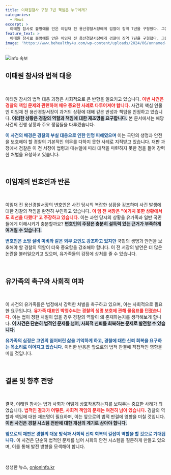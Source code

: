 ```yaml
---
title: 이태원참사 구형 7년 책임은 누구에게?
categories:
  - News
excerpt: >
  이태원 참사로 불명예를 안은 이임재 전 용산경찰서장에게 검찰이 징역 7년을 구형했다. 그는 부실 대응 책임을 인정하며 사죄의 뜻을 전했지만, 유족들은 엄중한 처벌을 촉구하고 있다. 선고는 9월 30일 예정.
feature_text: >
  이태원 참사로 불명예를 안은 이임재 전 용산경찰서장에게 검찰이 징역 7년을 구형했다. 그는 부실 대응 책임을 인정하며 사죄의 뜻을 전했지만, 유족들은 엄중한 처벌을 촉구하고 있다. 선고는 9월 30일 예정.
image: 'https://www.behealthy4u.com/wp-content/uploads/2024/06/unnamed-file.png'
---
```


<p><img src="https://www.behealthy4u.com/wp-content/uploads/2024/06/unnamed-file.png" alt="info 속보" /></p>

<h2 data-ke-size="size26">이태원 참사와 법적 대응</h2>

<p data-ke-size="size16">&nbsp;</p>

<p>이태원 참사의 법적 대응 과정은 사회적으로 큰 반향을 일으키고 있습니다. <b><span style="color: #ee2323;">이번 사건은 경찰의 책임 문제와 관련하여 매우 중요한 사례로 다루어져야 합니다.</span></b> 사건의 핵심 인물인 이임재 전 용산경찰서장이 과거의 상황에 대해 깊은 반성과 책임을 인정하고 있습니다. <b><span style="background-color: #21538527;">이러한 상황은 경찰의 역할과 책임에 대한 재조명을 요구합니다.</span></b> 본 문서에서는 해당 사건의 진행 상황과 주요 쟁점들을 다루겠습니다.</p>

<p><b><span style="color: #1a5490;">이 사건의 배경은 경찰의 부실 대응으로 인한 인명 피해였으며</span></b> 이는 국민의 생명과 안전을 보호해야 할 경찰의 기본적인 의무를 다하지 못한 사례로 지적받고 있습니다. 재판 과정에서 검찰은 이 전 서장이 법령과 매뉴얼에 따라 대책을 마련하지 못한 점을 들어 강력한 처벌을 요청하고 있습니다. </p>

<p data-ke-size="size16">&nbsp;</p>

<h2 data-ke-size="size26">이임재의 변호인과 반론</h2>

<p data-ke-size="size16">&nbsp;</p>

<p>이임재 전 용산경찰서장의 변호인은 사건 당시의 복잡한 상황을 강조하며 사건 발생에 대한 경찰의 책임을 완전히 부인하고 있습니다. <b><span style="color: #ee2323;">이 임 전 서장은 "예기치 못한 상황에서도 최선을 다했다"고 주장하고 있습니다.</span></b> 이는 과연 당시의 상황을 유가족과 일반 국민들에게 이해시키기 충분할까요? <b><span style="background-color: #21538527;">변호인의 주장은 충분히 설득력 있는 근거가 부족하게 여겨질 수 있습니다.</span></b> </p>

<p><b><span style="color: #1a5490;">변호인은 소방 설비 미비와 같은 외부 요인도 강조하고 있지만</span></b> 국민의 생명과 안전을 보호해야 할 경찰의 역할이 더욱 중요함을 강조해야 합니다. 이 전 서장의 발언은 더 많은 논란을 불러일으키고 있으며, 유가족들의 감정에 상처를 줄 수 있습니다.</p>

<p data-ke-size="size16">&nbsp;</p>

<h2 data-ke-size="size26">유가족의 촉구와 사회적 여파</h2>

<p data-ke-size="size16">&nbsp;</p>

<p>이 사건의 유가족들은 법정에서 강력한 처벌을 촉구하고 있으며, 이는 사회적으로 필요한 요구입니다. <b><span style="color: #ee2323;">유가족 대표인 박영수씨는 경찰의 생명 보호에 관해 물음표를 던졌습니다.</span></b> 이는 법이 정한 처벌이 없을 경우 경찰의 역할이 왜 존재하는지를 생각해보게 합니다. <b><span style="background-color: #21538527;">이 사건은 단순히 법적인 문제를 넘어, 사회적 신뢰를 회복하는 문제로 발전할 수 있습니다.</span></b></p>

<p><b><span style="color: #1a5490;">유가족의 심정은 고인의 잃어버린 삶을 기억하게 하고, 경찰에 대한 신뢰 회복을 요구하는 목소리로 이어지고 있습니다.</span></b> 이러한 반응은 앞으로의 법적 판결에 직접적인 영향을 미칠 것입니다.</p>

<p data-ke-size="size16">&nbsp;</p>

<h2 data-ke-size="size26">결론 및 향후 전망</h2>

<p data-ke-size="size16">&nbsp;</p>

<p>결국, 이태원 참사는 법과 사회가 어떻게 상호작용하는지를 보여주는 중요한 사례가 되었습니다. <b><span style="color: #ee2323;">법적인 결과가 어떻든, 사회적 책임의 문제는 여전히 남아 있습니다.</span></b> 경찰의 역할과 책임에 대한 재조명이 필요하며, 이는 앞으로의 법적 판결에 영향을 미칠 것입니다. <b><span style="background-color: #21538527;">이번 사건은 경찰 시스템 전반에 대한 개선의 계기로 삼아야 합니다.</span></b></p>

<p><b><span style="color: #1a5490;">앞으로의 재판은 경찰의 대응 방식과 사회적 신뢰 회복의 길잡이 역할을 할 것으로 기대됩니다.</span></b> 이 사건은 단순히 법적인 문제를 넘어 사회의 안전 시스템을 질문하게 만들고 있으며, 이를 통해 발전 방향을 모색해야 합니다.</p>

<p data-ke-size="size16">&nbsp;</p>
생생한 뉴스, <a href="https://onioninfo.kr" rel="dofollow">onioninfo.kr</a>


